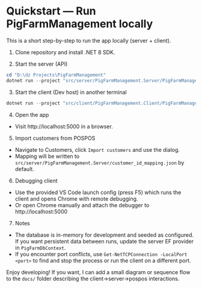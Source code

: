 # Quickstart — Run PigFarmManagement locally

This is a short step-by-step to run the app locally (server + client).

1. Clone repository and install .NET 8 SDK.

2. Start the server (API)
```powershell
cd "D:\dz Projects\PigFarmManagement"
dotnet run --project "src/server/PigFarmManagement.Server/PigFarmManagement.Server.csproj" --urls http://localhost:5000
```

3. Start the client (Dev host) in another terminal
```powershell
dotnet run --project "src/client/PigFarmManagement.Client/PigFarmManagement.Client.csproj"
```

4. Open the app
- Visit http://localhost:5000 in a browser.

5. Import customers from POSPOS
- Navigate to Customers, click `Import customers` and use the dialog.
- Mapping will be written to `src/server/PigFarmManagement.Server/customer_id_mapping.json` by default.

6. Debugging client
- Use the provided VS Code launch config (press F5) which runs the client and opens Chrome with remote debugging.
- Or open Chrome manually and attach the debugger to http://localhost:5000

7. Notes
- The database is in-memory for development and seeded as configured. If you want persistent data between runs, update the server EF provider in `PigFarmDbContext`.
- If you encounter port conflicts, use `Get-NetTCPConnection -LocalPort <port>` to find and stop the process or run the client on a different port.

Enjoy developing! If you want, I can add a small diagram or sequence flow to the `docs/` folder describing the client→server→pospos interactions.

